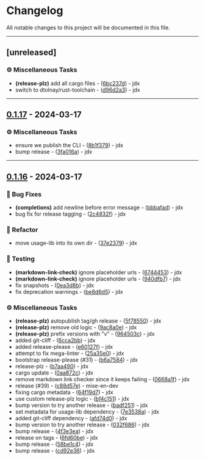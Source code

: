 # Changelog

All notable changes to this project will be documented in this file.

---
## [unreleased]

### ⚙️ Miscellaneous Tasks

- **(release-plz)** add all cargo files - ([6bc237d](https://github.com/jdx/mise/commit/6bc237d1babee025a0b4737781a6a742d93b7f4a)) - jdx
- switch to dtolnay/rust-toolchain - ([d96d2a3](https://github.com/jdx/mise/commit/d96d2a37ff801d10868db265f26c10cf42181a11)) - jdx

---
## [0.1.17](https://github.com/jdx/mise/compare/v0.1.16..v0.1.17) - 2024-03-17

### ⚙️ Miscellaneous Tasks

- ensure we publish the CLI - ([8b1f379](https://github.com/jdx/mise/commit/8b1f379ed94b5e85429846d0e3d1b0198a1449d1)) - jdx
- bump release - ([3fa016a](https://github.com/jdx/mise/commit/3fa016a266753e9e5ebeb81eed61c74ced46e5cb)) - jdx

---
## [0.1.16](https://github.com/jdx/mise/compare/v0.1.9..v0.1.16) - 2024-03-17

### 🐛 Bug Fixes

- **(completions)** add newline before error message - ([bbbafad](https://github.com/jdx/mise/commit/bbbafad126889ccc415e586b7601f7bb97c6f5a8)) - jdx
- bug fix for release tagging - ([2c4832f](https://github.com/jdx/mise/commit/2c4832f7c7c67d8d5c477a11e56a49b487f574b8)) - jdx

### 🚜 Refactor

- move usage-lib into its own dir - ([37e2379](https://github.com/jdx/mise/commit/37e2379122f123a85c4888e6efa1f62c631ac013)) - jdx

### 🧪 Testing

- **(markdown-link-check)** ignore placeholder urls - ([6744453](https://github.com/jdx/mise/commit/67444538f25a11c09f842e20a5baa30fc3f41fae)) - jdx
- **(markdown-link-check)** ignore placeholder urls - ([940dfb7](https://github.com/jdx/mise/commit/940dfb7cd5d1dbc8d2f1bab3029c1c4ba786f6ee)) - jdx
- fix snapshots - ([0ea3d8b](https://github.com/jdx/mise/commit/0ea3d8b6ae7e3343c71c6d23b9e2b5d0f648a575)) - jdx
- fix deprecation warnings - ([be8d6d5](https://github.com/jdx/mise/commit/be8d6d5b9090103d5596ff6a038ad63e538c1722)) - jdx

### ⚙️ Miscellaneous Tasks

- **(release-plz)** autopublish tag/gh release - ([5f78550](https://github.com/jdx/mise/commit/5f7855048912adda5ebfa6cfd2375cf5e5ccb79b)) - jdx
- **(release-plz)** remove old logic - ([9ac8a0e](https://github.com/jdx/mise/commit/9ac8a0e95ae51398633486365a45a447bd8664e5)) - jdx
- **(release-plz)** prefix versions with "v" - ([964503c](https://github.com/jdx/mise/commit/964503c57d8960abec4d6655257c1b904e585eba)) - jdx
- added git-cliff - ([6cca2bb](https://github.com/jdx/mise/commit/6cca2bbc77e459c45838e1957bc35eb42601a727)) - jdx
- added release-please - ([e60127f](https://github.com/jdx/mise/commit/e60127f63a48a841b9aadfa04c9c4df045167dde)) - jdx
- attempt to fix mega-linter - ([25a35e0](https://github.com/jdx/mise/commit/25a35e064c2ca29771d1c6b1ac5d2bea2b03b530)) - jdx
- bootstrap release-please (#31) - ([b6a7584](https://github.com/jdx/mise/commit/b6a758421231e33582c9571aa3690936faa1e59b)) - jdx
- release-plz - ([b7aa490](https://github.com/jdx/mise/commit/b7aa490d7b401d86ac11569aae824951ab4de27c)) - jdx
- cargo update - ([0aa872c](https://github.com/jdx/mise/commit/0aa872ca68822d32d9fa8a5228525124ed076abb)) - jdx
- remove markdown link checker since it keeps failing - ([0668a1f](https://github.com/jdx/mise/commit/0668a1f6dae63bd3ea916939ab0a4c9c58fd0c13)) - jdx
- release (#39) - ([c88d57e](https://github.com/jdx/mise/commit/c88d57ed40974bea0a9370c76f79536805c4679c)) - mise-en-dev
- fixing cargo metadata - ([64f19d7](https://github.com/jdx/mise/commit/64f19d7d40de0f897ccd22c07cd72e74b98b435f)) - jdx
- use custom release-plz logic - ([bf4c151](https://github.com/jdx/mise/commit/bf4c151205d0560eefbf7a64cefd2524c57813db)) - jdx
- bump version to try another release - ([badf251](https://github.com/jdx/mise/commit/badf251feb7fe86d763e4458261060b81f85fe7e)) - jdx
- set metadata for usage-lib dependency - ([7e3538a](https://github.com/jdx/mise/commit/7e3538a304372c8d010386e22d39c02c9319d297)) - jdx
- added git-cliff dependency - ([afd74d0](https://github.com/jdx/mise/commit/afd74d020d86fd77fe9b0696ae63863237297009)) - jdx
- bump version to try another release - ([032f686](https://github.com/jdx/mise/commit/032f6860f569874e8ca2928f7db367191a8e69b3)) - jdx
- bump release - ([4f3e3ea](https://github.com/jdx/mise/commit/4f3e3ea284968006e677402bd78afd3c592698b4)) - jdx
- release on tags - ([6fd60be](https://github.com/jdx/mise/commit/6fd60be73ed06d62520fd2d39f175857243ec6e7)) - jdx
- bump release - ([58be1c4](https://github.com/jdx/mise/commit/58be1c40f45fa86d1d8c6c6e58cbec85451c0d40)) - jdx
- bump release - ([cd92e36](https://github.com/jdx/mise/commit/cd92e366ee60d9ea2cc6b43f9dadc7f27c0dd63e)) - jdx

<!-- generated by git-cliff -->
